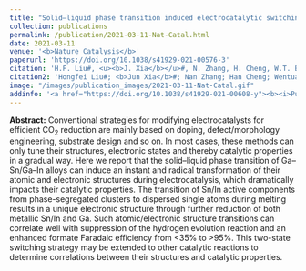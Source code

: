 ```yaml
---
title: "Solid–liquid phase transition induced electrocatalytic switching from hydrogen evolution to highly selective CO<sub>2</sub> reduction"
collection: publications
permalink: /publication/2021-03-11-Nat-Catal.html
date: 2021-03-11
venue: '<b>Nature Catalysis</b>'
paperurl: 'https://doi.org/10.1038/s41929-021-00576-3'
citation: 'H.F. Liu#, <u><b>J. Xia</b></u>#, N. Zhang, H. Cheng, W.T. Bi, X.L. Zu, W.S. Chu, H.A. Wu, C.Z. Wu*, and Y. Xie. Solid–liquid phase transition induced electrocatalytic switching from hydrogen evolution to highly selective CO<sub>2</sub> reduction. <i>Nature Catalysis</i>, 2021, 4: 202–211.'
citation2: 'Hongfei Liu#; <b>Jun Xia</b>#; Nan Zhang; Han Cheng; Wentuan Bi; Xiaolong Zu; Wangsheng Chu; HengAn Wu; Changzheng Wu*; Yi Xie; Solid–liquid phase transition induced electrocatalytic switching from hydrogen evolution to highly selective CO<sub>2</sub> reduction, <i>Nature Catalysis</i>, 2021, 4: 202–211.'
image: "/images/publication_images/2021-03-11-Nat-Catal.gif"
addinfo: '<a href="https://doi.org/10.1038/s41929-021-00608-y"><b><i>Publisher Correction</i></b></a>&emsp;<a href="https://www.cas.cn/syky/202103/t20210318_4781441.shtml"><b><i>中科院报道</i></b></a>'
---
```


**Abstract:** Conventional strategies for modifying electrocatalysts for efficient CO<sub>2</sub> reduction are mainly based on doping, defect/morphology engineering, substrate design and so on. In most cases, these methods can only tune their structures, electronic states and thereby catalytic properties in a gradual way. Here we report that the solid–liquid phase transition of Ga–Sn/Ga–In alloys can induce an instant and radical transformation of their atomic and electronic structures during electrocatalysis, which dramatically impacts their catalytic properties. The transition of Sn/In active components from phase-segregated clusters to dispersed single atoms during melting results in a unique electronic structure through further reduction of both metallic Sn/In and Ga. Such atomic/electronic structure transitions can correlate well with suppression of the hydrogen evolution reaction and an enhanced formate Faradaic efficiency from <35% to >95%. This two-state switching strategy may be extended to other catalytic reactions to determine correlations between their structures and catalytic properties.
